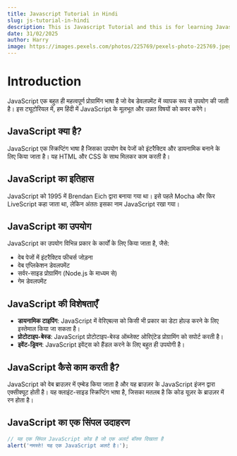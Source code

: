 ```yaml
---
title: Javascript Tutorial in Hindi
slug: js-tutorial-in-hindi
description: This is Javascript Tutorial and this is for learning Javascript
date: 31/02/2025
author: Harry
image: https://images.pexels.com/photos/225769/pexels-photo-225769.jpeg?auto=compress&cs=tinysrgb&w=400
---
```


# Introduction

JavaScript एक बहुत ही महत्वपूर्ण प्रोग्रामिंग भाषा है जो वेब डेवलपमेंट में व्यापक रूप से उपयोग की जाती है। इस ट्यूटोरियल में, हम हिंदी में JavaScript के मूलभूत और उन्नत विषयों को कवर करेंगे।

## JavaScript क्या है?

JavaScript एक स्क्रिप्टिंग भाषा है जिसका उपयोग वेब पेजों को इंटरैक्टिव और डायनामिक बनाने के लिए किया जाता है। यह HTML और CSS के साथ मिलकर काम करती है।

## JavaScript का इतिहास

JavaScript को 1995 में Brendan Eich द्वारा बनाया गया था। इसे पहले Mocha और फिर LiveScript कहा जाता था, लेकिन अंततः इसका नाम JavaScript रखा गया।

## JavaScript का उपयोग

JavaScript का उपयोग विभिन्न प्रकार के कार्यों के लिए किया जाता है, जैसे:
- वेब पेजों में इंटरैक्टिव फीचर्स जोड़ना
- वेब एप्लिकेशन डेवलपमेंट
- सर्वर-साइड प्रोग्रामिंग (Node.js के माध्यम से)
- गेम डेवलपमेंट

## JavaScript की विशेषताएँ

- **डायनामिक टाइपिंग**: JavaScript में वेरिएबल्स को किसी भी प्रकार का डेटा होल्ड करने के लिए इस्तेमाल किया जा सकता है।
- **प्रोटोटाइप-बेस्ड**: JavaScript प्रोटोटाइप-बेस्ड ऑब्जेक्ट ओरिएंटेड प्रोग्रामिंग को सपोर्ट करती है।
- **इवेंट-ड्रिवन**: JavaScript इवेंट्स को हैंडल करने के लिए बहुत ही उपयोगी है।

## JavaScript कैसे काम करती है?

JavaScript को वेब ब्राउज़र में एम्बेड किया जाता है और यह ब्राउज़र के JavaScript इंजन द्वारा एक्सीक्यूट होती है। यह क्लाइंट-साइड स्क्रिप्टिंग भाषा है, जिसका मतलब है कि कोड यूज़र के ब्राउज़र में रन होता है।

## JavaScript का एक सिंपल उदाहरण

```javascript
// यह एक सिंपल JavaScript कोड है जो एक अलर्ट बॉक्स दिखाता है
alert('नमस्ते! यह एक JavaScript अलर्ट है।');
